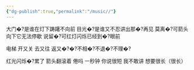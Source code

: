 ```yaml
---
{"dg-publish":true,"permalink":"/music//"}
---
```


大门�?是谁在灯下踌躇不向前
目光�?是谁又不忍讲出那�?再见
莫离�?可箭头向下它无法停歇
说留�?可红灯闪烁已经到�?眼前

电梯 开又关 去又往 返又�?�?不相�?不退�?不理�?



红光闪烁�?累了
箭头翻滚着 倦吗
一秒钟 你说很短 我不敢讲 想要很长（很长）

